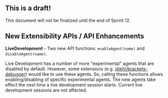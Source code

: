 This is a draft!
----------------
This document will not be finalized until the end of Sprint 12.

New Extensibility APIs / API Enhancements
-----------------------------------------
**LiveDevelopment** - Two new API functions: ```enableAgent(name)``` and ```disableAgent(name)```.

Live Development has a number of more "experimental" agents that are disabled by default. However, some extensions (e.g. [jdiehl/brackets-debugger](https://github.com/jdiehl/brackets-debugger)) would like to use these agents. So, calling these functions allows enabling/disabling of specific experimental agents. The new agents take effect the next time a live development session starts. Current live development sessions are not affected. 